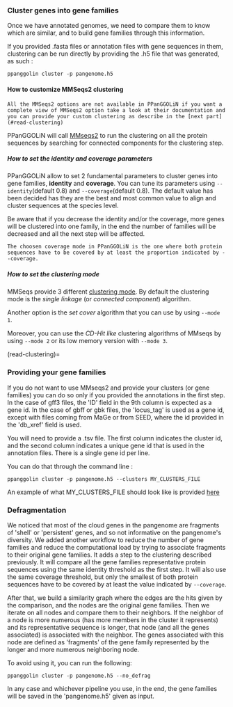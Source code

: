 ### Cluster genes into gene families

Once we have annotated genomes, we need to compare them to know which are similar, and to build gene families through this information. 

If you provided .fasta files or annotation files with gene sequences in them, clustering can be run directly by providing the .h5 file that was generated, as such : 

```
ppanggolin cluster -p pangenome.h5
```

#### How to customize MMSeqs2 clustering
```{attention}
All the MMSeqs2 options are not available in PPanGGOLiN if you want a complete view of MMSeqs2 option take a look at their documentation and you can provide your custom clustering as describe in the [next part](#read-clustering)
```

PPanGGOLiN will call [MMseqs2](https://github.com/soedinglab/MMseqs2) to run the clustering on all the protein sequences by searching for connected components for the clustering step.

##### How to set the identity and coverage parameters

PPanGGOLiN allow to set 2 fundamental parameters to cluster genes into gene families, **identity** and **coverage**. 
You can tune its parameters using `--identity`(default 0.8) and `--coverage`(default 0.8).
The default value has been decided has they are the best and most common value to align and cluster sequences at the species level.

Be aware that if you decrease the identity and/or the coverage, more genes will be clustered into one family, 
in the end the number of families will be decreased and all the next step will be affected.  

```{note}
The choosen coverage mode in PPanGGOLiN is the one where both protein sequences have to be covered by at least the proportion indicated by --coverage.
```

##### How to set the clustering mode

MMSeqs provide 3 different [clustering mode](https://github.com/soedinglab/MMseqs2/wiki#clustering-modes).
By default the clustering mode is the _single linkage_ (or _connected component_) algorithm.

Another option is the _set cover_ algorithm that you can use by using `--mode 1`.

Moreover, you can use the _CD-Hit like_ clustering algorithms of MMseqs by using `--mode 2` or its low memory version with `--mode 3`.


(read-clustering)=
### Providing your gene families

If you do not want to use MMseqs2 and provide your clusters (or gene families) you can do so only if you provided the annotations in the first step. 
In the case of gff3 files, the 'ID' field in the 9th column is expected as a gene id. 
In the case of gbff or gbk files, the 'locus_tag' is used as a gene id, except with files coming from MaGe or from SEED, where the id provided in the 'db_xref' field is used.

You will need to provide a .tsv file. 
The first column indicates the cluster id, and the second column indicates a unique gene id that is used in the annotation files. 
There is a single gene id per line.

You can do that through the command line : 

`ppanggolin cluster -p pangenome.h5 --clusters MY_CLUSTERS_FILE`

An example of what MY_CLUSTERS_FILE should look like is provided [here](https://github.com/labgem/PPanGGOLiN/blob/master/testingDataset/clusters.tsv)


### Defragmentation

We noticed that most of the cloud genes in the pangenome are fragments of 'shell' or 'persistent' genes, and so not informative on the pangenome's diversity. 
We added another workflow to reduce the number of gene families and reduce the computational load by trying to associate fragments to their original gene families.
It adds a step to the clustering described previously. 
It will compare all the gene families representative protein sequences using the same identity threshold as the first step. 
It will also use the same coverage threshold, but only the smallest of both protein sequences have to be covered by at least the value indicated by `--coverage`.

After that, we build a similarity graph where the edges are the hits given by the comparison, and the nodes are the original gene families. 
Then we iterate on all nodes and compare them to their neighbors. 
If the neighbor of a node is more numerous (has more members in the cluster it represents) and its representative sequence is longer, that node (and all the genes associated) is associated with the neighbor. 
The genes associated with this node are defined as 'fragments' of the gene family represented by the longer and more numerous neighboring node.

To avoid using it, you can run the following:

```
ppanggolin cluster -p pangenome.h5 --no_defrag
```

In any case and whichever pipeline you use, in the end, the gene families will be saved in the 'pangenome.h5' given as input.
